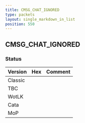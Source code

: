```yaml
---
title: CMSG_CHAT_IGNORED
type: packets
layout: single_markdown_in_list
position: 550
---
```


## CMSG_CHAT_IGNORED

### Status

Version | Hex | Comment
---------- | ---------- | ---------- 
Classic |  |  
TBC |  |  
WotLK |  |  
Cata |  |  
MoP |  |  